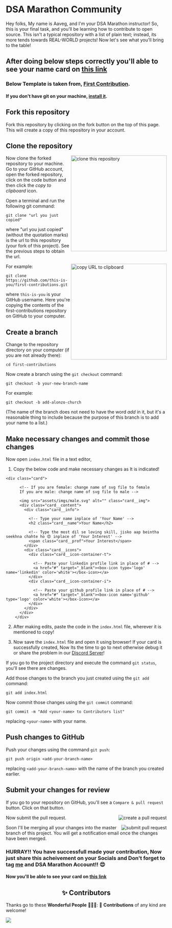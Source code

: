 # DSA Marathon Community

Hey folks, My name is Aaveg, and I'm your DSA Marathon instructor! So, this is your final task, and you'll be learning how to contribute to open source. This isn't a typical repository with a list of plain text; instead, its more tends towards REAL-WORLD projects! Now let's see what you'll bring to the table!

## After doing below steps correctly you'll able to see your name card on [this link](https://aaveggupta.github.io/DSA-Marathon/)

### Below Template is taken from, [First Contribution](https://github.com/firstcontributions/first-contributions).


#### If you don't have git on your machine, [install it](https://help.github.com/articles/set-up-git/).

## Fork this repository

Fork this repository by clicking on the fork button on the top of this page.
This will create a copy of this repository in your account.

## Clone the repository

<img align="right" width="300" src="https://firstcontributions.github.io/assets/Readme/clone.png" alt="clone this repository" />

Now clone the forked repository to your machine. Go to your GitHub account, open the forked repository, click on the code button and then click the _copy to clipboard_ icon.

Open a terminal and run the following git command:

```
git clone "url you just copied"
```

where "url you just copied" (without the quotation marks) is the url to this repository (your fork of this project). See the previous steps to obtain the url.

<img align="right" width="300" src="https://firstcontributions.github.io/assets/Readme/copy-to-clipboard.png" alt="copy URL to clipboard" />

For example:

```
git clone https://github.com/this-is-you/first-contributions.git
```

where `this-is-you` is your GitHub username. Here you're copying the contents of the first-contributions repository on GitHub to your computer.

## Create a branch

Change to the repository directory on your computer (if you are not already there):

```
cd first-contributions
```

Now create a branch using the `git checkout` command:

```
git checkout -b your-new-branch-name
```

For example:

```
git checkout -b add-alonzo-church
```

(The name of the branch does not need to have the word _add_ in it, but it's a reasonable thing to include because the purpose of this branch is to add your name to a list.)

## Make necessary changes and commit those changes

Now open `index.html` file in a text editor,

1. Copy the below code and make necessary changes as It is indicated!

```
<div class="card">
      
      <!-- If you are female: change name of svg file to female
      If you are male: change name of svg file to male -->

      <img src="assets/imgs/male.svg" alt="" class="card__img">
      <div class="card__content">
        <div class="card__info">

          <!-- Type your name inplace of 'Your Name' -->
          <h2 class="card__name">Your Name</h2>

          <!-- Type the most dil se loving skill, jisko aap beintha seekhna chahte ho 😍 inplace of 'Your Interest' -->
          <span class="card__prof">Your Interest</span>
        </div>
        <div class="card__icons">
          <div class="card__icon-container-t">

            <!-- Paste your linkedin profile link in place of # -->
            <a href="#" target="_blank"><box-icon type='logo' name='linkedin' color='white'></box-icon></a>
          </div>
          <div class="card__icon-container-i">

            <!-- Paste your github profile link in place of # -->
            <a href="#" target="_blank"><box-icon name='github' type='logo' color='white'></box-icon></a>
          </div>
        </div>
      </div>
    </div>
  ```

  2. After making edits, paste the code in the ```index.html``` file, wherever it is mentioned to copy!

  3. Now save the ```index.html``` file and open it using browser! If your card is successfully created, Now Its the time to go to next otherwise debug it or share the problem in our [Discord Server](https://discord.gg/v6gQVhVG)!

If you go to the project directory and execute the command `git status`, you'll see there are changes.

Add those changes to the branch you just created using the `git add` command:

```
git add index.html
```

Now commit those changes using the `git commit` command:

```
git commit -m "Add <your-name> to Contributors list"
```

replacing `<your-name>` with your name.

## Push changes to GitHub

Push your changes using the command `git push`:

```
git push origin <add-your-branch-name>
```

replacing `<add-your-branch-name>` with the name of the branch you created earlier.

## Submit your changes for review

If you go to your repository on GitHub, you'll see a `Compare & pull request` button. Click on that button.

<img style="float: right;" src="https://firstcontributions.github.io/assets/Readme/compare-and-pull.png" alt="create a pull request" />

Now submit the pull request.

<img style="float: right;" src="https://firstcontributions.github.io/assets/Readme/submit-pull-request.png" alt="submit pull request" />

Soon I'll be merging all your changes into the master branch of this project. You will get a notification email once the changes have been merged.


### HURRAY!! You have successfull made your contribution, Now just share this acheivement on your Socials and Don't forget to tag [me](https://linktr.ee/aaveg) and DSA Marathon Account!! 😍
#### Now  you'll be able to see your card on [this link](https://aaveggupta.github.io/DSA-Marathon/)

<h2 align=center> ✨ Contributors </h2>


Thanks go to these **Wonderful People** 👨🏻‍💻:      🚀 **Contributions** of any kind are welcome! 

<table>
 <a href="https://github.com/aaveggupta/DSA-Marathon/graphs/contributors">
  <img src="https://contrib.rocks/image?repo=aaveggupta/DSA-Marathon" />
</a>
</table>